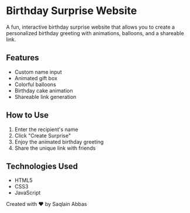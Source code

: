# Birthday Surprise Website

A fun, interactive birthday surprise website that allows you to create a personalized birthday greeting with animations, balloons, and a shareable link.

## Features
- Custom name input
- Animated gift box
- Colorful balloons
- Birthday cake animation
- Shareable link generation

## How to Use
1. Enter the recipient's name
2. Click "Create Surprise"
3. Enjoy the animated birthday greeting
4. Share the unique link with friends

## Technologies Used
- HTML5
- CSS3
- JavaScript

Created with ❤️ by Saqlain Abbas
